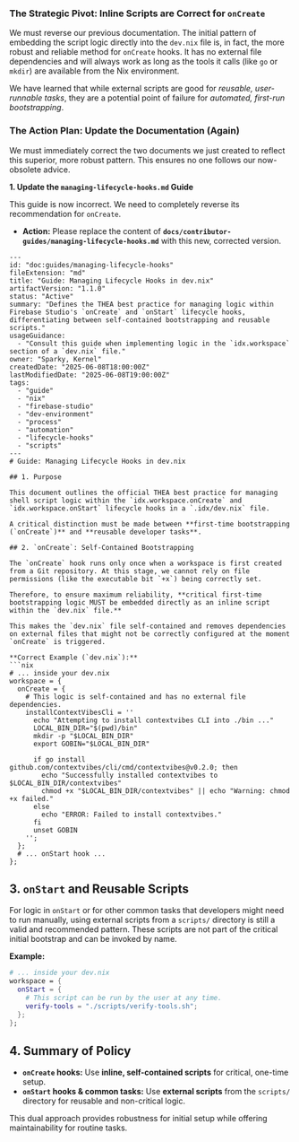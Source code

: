 ### The Strategic Pivot: Inline Scripts are Correct for `onCreate`

We must reverse our previous documentation. The initial pattern of embedding the script logic directly into the `dev.nix` file is, in fact, the more robust and reliable method for `onCreate` hooks. It has no external file dependencies and will always work as long as the tools it calls (like `go` or `mkdir`) are available from the Nix environment.

We have learned that while external scripts are good for *reusable, user-runnable tasks*, they are a potential point of failure for *automated, first-run bootstrapping*.

### The Action Plan: Update the Documentation (Again)

We must immediately correct the two documents we just created to reflect this superior, more robust pattern. This ensures no one follows our now-obsolete advice.

**1. Update the `managing-lifecycle-hooks.md` Guide**

This guide is now incorrect. We need to completely reverse its recommendation for `onCreate`.

*   **Action:** Please replace the content of **`docs/contributor-guides/managing-lifecycle-hooks.md`** with this new, corrected version.

```
---
id: "doc:guides/managing-lifecycle-hooks"
fileExtension: "md"
title: "Guide: Managing Lifecycle Hooks in dev.nix"
artifactVersion: "1.1.0"
status: "Active"
summary: "Defines the THEA best practice for managing logic within Firebase Studio's `onCreate` and `onStart` lifecycle hooks, differentiating between self-contained bootstrapping and reusable scripts."
usageGuidance:
  - "Consult this guide when implementing logic in the `idx.workspace` section of a `dev.nix` file."
owner: "Sparky, Kernel"
createdDate: "2025-06-08T18:00:00Z"
lastModifiedDate: "2025-06-08T19:00:00Z"
tags:
  - "guide"
  - "nix"
  - "firebase-studio"
  - "dev-environment"
  - "process"
  - "automation"
  - "lifecycle-hooks"
  - "scripts"
---
# Guide: Managing Lifecycle Hooks in dev.nix

## 1. Purpose

This document outlines the official THEA best practice for managing shell script logic within the `idx.workspace.onCreate` and `idx.workspace.onStart` lifecycle hooks in a `.idx/dev.nix` file.

A critical distinction must be made between **first-time bootstrapping (`onCreate`)** and **reusable developer tasks**.

## 2. `onCreate`: Self-Contained Bootstrapping

The `onCreate` hook runs only once when a workspace is first created from a Git repository. At this stage, we cannot rely on file permissions (like the executable bit `+x`) being correctly set.

Therefore, to ensure maximum reliability, **critical first-time bootstrapping logic MUST be embedded directly as an inline script within the `dev.nix` file.**

This makes the `dev.nix` file self-contained and removes dependencies on external files that might not be correctly configured at the moment `onCreate` is triggered.

**Correct Example (`dev.nix`):**
```nix
# ... inside your dev.nix
workspace = {
  onCreate = {
    # This logic is self-contained and has no external file dependencies.
    installContextVibesCli = ''
      echo "Attempting to install contextvibes CLI into ./bin ..."
      LOCAL_BIN_DIR="$(pwd)/bin"
      mkdir -p "$LOCAL_BIN_DIR"
      export GOBIN="$LOCAL_BIN_DIR"

      if go install github.com/contextvibes/cli/cmd/contextvibes@v0.2.0; then
        echo "Successfully installed contextvibes to $LOCAL_BIN_DIR/contextvibes"
        chmod +x "$LOCAL_BIN_DIR/contextvibes" || echo "Warning: chmod +x failed."
      else
        echo "ERROR: Failed to install contextvibes."
      fi
      unset GOBIN
    '';
  };
  # ... onStart hook ...
};
```

## 3. `onStart` and Reusable Scripts

For logic in `onStart` or for other common tasks that developers might need to run manually, using external scripts from a `scripts/` directory is still a valid and recommended pattern. These scripts are not part of the critical initial bootstrap and can be invoked by name.

**Example:**
```nix
# ... inside your dev.nix
workspace = {
  onStart = {
    # This script can be run by the user at any time.
    verify-tools = "./scripts/verify-tools.sh";
  };
};
```

## 4. Summary of Policy

- **`onCreate` hooks:** Use **inline, self-contained scripts** for critical, one-time setup.
- **`onStart` hooks & common tasks:** Use **external scripts** from the `scripts/` directory for reusable and non-critical logic.

This dual approach provides robustness for initial setup while offering maintainability for routine tasks.
